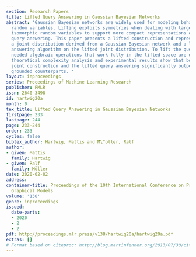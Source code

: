```yaml
---
section: Research Papers
title: Lifted Query Answering in Gaussian Bayesian Networks
abstract: 'Gaussian Bayesian networks are widely used for modeling behaviors of continuous
  random variables. Lifting exploits symmetries when dealing with large numbers of
  isomorphic random variables to support more compact representations and more efficient
  query answering. This paper presents a lifted construction and representation of
  a joint distribution derived from a Gaussian Bayesian network and a lifted query
  answering algorithm on the lifted joint distribution. To lift the query answering,
  needed algebraic operations that work fully in the lifted space are developed. A
  theoretical complexity analysis and experimental results show that both the lifted
  joint construction and the lifted query answering significantly outperform their
  grounded counterparts. '
layout: inproceedings
series: Proceedings of Machine Learning Research
publisher: PMLR
issn: 2640-3498
id: hartwig20a
month: 0
tex_title: Lifted Query Answering in Gaussian Bayesian Networks
firstpage: 233
lastpage: 244
page: 233-244
order: 233
cycles: false
bibtex_author: Hartwig, Mattis and M\"oller, Ralf
author:
- given: Mattis
  family: Hartwig
- given: Ralf
  family: Möller
date: 2020-02-02
address: 
container-title: Proceedings of the 10th International Conference on Probabilistic
  Graphical Models
volume: '138'
genre: inproceedings
issued:
  date-parts:
  - 2020
  - 2
  - 2
pdf: http://proceedings.mlr.press/v138/hartwig20a/hartwig20a.pdf
extras: []
# Format based on citeproc: http://blog.martinfenner.org/2013/07/30/citeproc-yaml-for-bibliographies/
---
```

